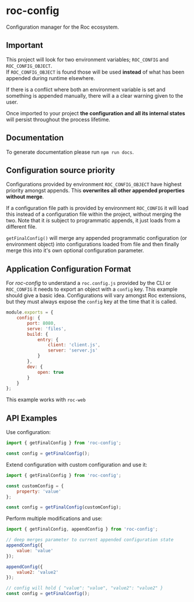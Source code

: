 # roc-config

Configuration manager for the Roc ecosystem.

## Important

This project will look for two environment variables; `ROC_CONFIG` and `ROC_CONFIG_OBJECT`.  
If `ROC_CONFIG_OBJECT` is found those will be used **instead** of what has been appended during runtime elsewhere.

If there is a conflict where both an environment variable is set and something is appended manually, there will a a clear warning given to the user.

Once imported to your project **the configuration and all its internal states** will persist throughout the process lifetime.

## Documentation

To generate documentation please run `npm run docs`.

## Configuration source priority
Configurations provided by environment `ROC_CONFIG_OBJECT` have highest priority amongst appends. This **overwrites all other appended properties without merge**.

If a configuration file path is provided by environment `ROC_CONFIG` it will load this instead of a configuration file within the project, without merging the two. Note that it _is_ subject to programmatic appends, it just loads from a different file.

`getFinalConfig()` will merge any appended programmatic configuration (or environment object) into configurations loaded from file and then finally merge this into it's own optional configuration parameter.

## Application Configuration Format

For _roc-config_ to understand a `roc.config.js` provided by the CLI or `ROC_CONFIG` it needs to export an object with a `config` key. This example should give a basic idea. Configurations will vary amongst Roc extensions, but they must always expose the `config` key at the time that it is called.

```js
module.exports = {
    config: {
        port: 8080,
        serve: 'files',
        build: {
            entry: {
                client: 'client.js',
                server: 'server.js'
            }
        },
        dev: {
            open: true
        }
    }
};
```

This example works with `roc-web`

## API Examples

Use configuration:
```js
import { getFinalConfig } from 'roc-config';

const config = getFinalConfig();

```

Extend configuration with custom configuration and use it:
```js
import { getFinalConfig } from 'roc-config';

const customConfig = {
    property: 'value'
};

const config = getFinalConfig(customConfig);
```
Perform multiple modifications and use:
```js
import { getFinalConfig, appendConfig } from 'roc-config';

// deep merges parameter to current appended configuration state
appendConfig({
    value: 'value'
});

appendConfig({
    value2: 'value2'
});

// config will hold { "value": "value", "value2": "value2" }
const config = getFinalConfig();
```

